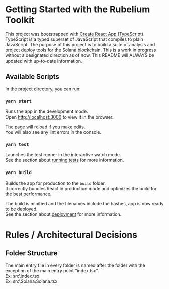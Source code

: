 # Getting Started with the Rubelium Toolkit

This project was bootstrapped with [Create React App (TypeScript)](https://create-react-app.dev/docs/adding-typescript/).
TypeScript is a typed superset of JavaScript that compiles to plain JavaScript.
The purpose of this project is to build a suite of analysis and project deploy tools for the Solana blockchain.
This is a work in progress without a designated direction as of now.
This README will ALWAYS be updated with up-to-date information.

## Available Scripts

In the project directory, you can run:

### `yarn start`

Runs the app in the development mode.\
Open [http://localhost:3000](http://localhost:3000) to view it in the browser.

The page will reload if you make edits.\
You will also see any lint errors in the console.

### `yarn test`

Launches the test runner in the interactive watch mode.\
See the section about [running tests](https://facebook.github.io/create-react-app/docs/running-tests) for more information.

### `yarn build`

Builds the app for production to the `build` folder.\
It correctly bundles React in production mode and optimizes the build for the best performance.

The build is minified and the filenames include the hashes, app is now ready to be deployed.\
See the section about [deployment](https://facebook.github.io/create-react-app/docs/deployment) for more information.

# Rules / Architectural Decisions

## Folder Structure

The main entry file in every folder is named after the folder with the exception of the main entry point "index.tsx".\
Ex: src\index.tsx\
Ex: src\Solana\Solana.tsx